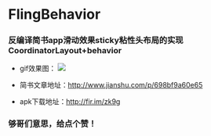 # FlingBehavior
### 反编译简书app滑动效果sticky粘性头布局的实现CoordinatorLayout+behavior

* gif效果图：
![](http://upload-images.jianshu.io/upload_images/1419306-b2a34dc793e1b14e.gif?imageMogr2/auto-orient/strip%7CimageView2/2/w/1240)  
 

* 简书文章地址：http://www.jianshu.com/p/698bf9a60e65

* apk下载地址：http://fir.im/zk9g

###  够哥们意思，给点个赞！
